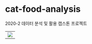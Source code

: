# cat-food-analysis
2020-2 데이터 분석 및 활용 캡스톤 프로젝트

<table width="100%">
  <tr>
    <td>
      <img src="https://user-images.githubusercontent.com/53163222/103062413-7c503c00-45f1-11eb-99ae-b4b17c0221c0.jpg"/>
    </td>
  </tr>
</table>
